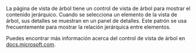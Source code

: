 ﻿La página de vista de árbol tiene un control de vista de árbol para mostrar el contenido jerárquico. Cuando se selecciona un elemento de la vista de árbol, sus detalles se muestran en un panel de detalles. Este patrón se usa frecuentemente para mostrar la relación jerárquica entre elementos.

Puedes encontrar más información acerca del control de vista de árbol en [docs.microsoft.com](https://docs.microsoft.com/windows/uwp/design/controls-and-patterns/tree-view).
